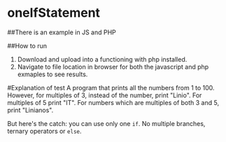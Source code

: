 # oneIfStatement
##There is an example in JS and PHP

##How to run 

1. Download and upload into a functioning with php installed.
2. Navigate to file location in browser for both the javascript and php exmaples to see results.

#Explanation of test
A program that prints all the numbers from 1 to 100. However, for
multiples of 3, instead of the number, print "Linio". For multiples of 5 print
"IT". For numbers which are multiples of both 3 and 5, print "Linianos".

But here's the catch: you can use only one `if`. No multiple branches, ternary
operators or `else`.


